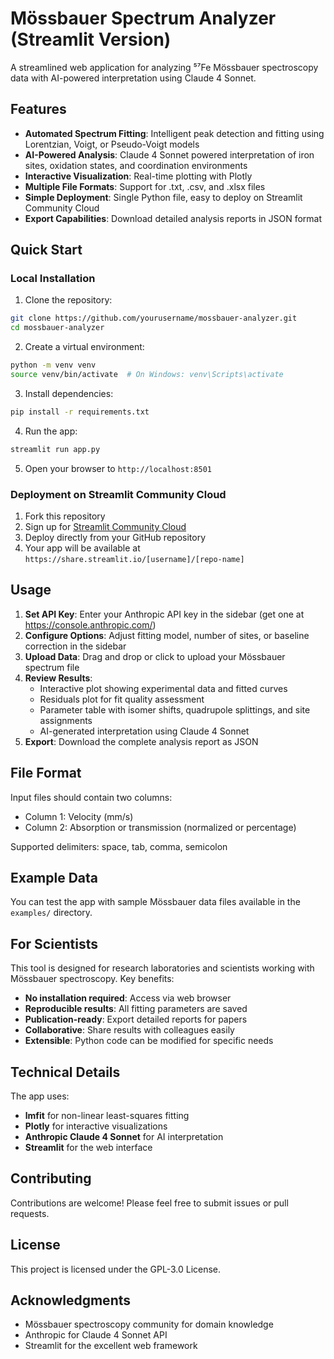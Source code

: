 # Mössbauer Spectrum Analyzer (Streamlit Version)

A streamlined web application for analyzing ⁵⁷Fe Mössbauer spectroscopy data with AI-powered interpretation using Claude 4 Sonnet.

## Features

- **Automated Spectrum Fitting**: Intelligent peak detection and fitting using Lorentzian, Voigt, or Pseudo-Voigt models
- **AI-Powered Analysis**: Claude 4 Sonnet powered interpretation of iron sites, oxidation states, and coordination environments
- **Interactive Visualization**: Real-time plotting with Plotly
- **Multiple File Formats**: Support for .txt, .csv, and .xlsx files
- **Simple Deployment**: Single Python file, easy to deploy on Streamlit Community Cloud
- **Export Capabilities**: Download detailed analysis reports in JSON format

## Quick Start

### Local Installation

1. Clone the repository:
```bash
git clone https://github.com/yourusername/mossbauer-analyzer.git
cd mossbauer-analyzer
```

2. Create a virtual environment:
```bash
python -m venv venv
source venv/bin/activate  # On Windows: venv\Scripts\activate
```

3. Install dependencies:
```bash
pip install -r requirements.txt
```

4. Run the app:
```bash
streamlit run app.py
```

5. Open your browser to `http://localhost:8501`

### Deployment on Streamlit Community Cloud

1. Fork this repository
2. Sign up for [Streamlit Community Cloud](https://share.streamlit.io/)
3. Deploy directly from your GitHub repository
4. Your app will be available at `https://share.streamlit.io/[username]/[repo-name]`

## Usage

1. **Set API Key**: Enter your Anthropic API key in the sidebar (get one at https://console.anthropic.com/)
2. **Configure Options**: Adjust fitting model, number of sites, or baseline correction in the sidebar
3. **Upload Data**: Drag and drop or click to upload your Mössbauer spectrum file
4. **Review Results**: 
   - Interactive plot showing experimental data and fitted curves
   - Residuals plot for fit quality assessment
   - Parameter table with isomer shifts, quadrupole splittings, and site assignments
   - AI-generated interpretation using Claude 4 Sonnet
5. **Export**: Download the complete analysis report as JSON

## File Format

Input files should contain two columns:
- Column 1: Velocity (mm/s)
- Column 2: Absorption or transmission (normalized or percentage)

Supported delimiters: space, tab, comma, semicolon

## Example Data

You can test the app with sample Mössbauer data files available in the `examples/` directory.

## For Scientists

This tool is designed for research laboratories and scientists working with Mössbauer spectroscopy. Key benefits:

- **No installation required**: Access via web browser
- **Reproducible results**: All fitting parameters are saved
- **Publication-ready**: Export detailed reports for papers
- **Collaborative**: Share results with colleagues easily
- **Extensible**: Python code can be modified for specific needs

## Technical Details

The app uses:
- **lmfit** for non-linear least-squares fitting
- **Plotly** for interactive visualizations
- **Anthropic Claude 4 Sonnet** for AI interpretation
- **Streamlit** for the web interface

## Contributing

Contributions are welcome! Please feel free to submit issues or pull requests.

## License

This project is licensed under the GPL-3.0 License.

## Acknowledgments

- Mössbauer spectroscopy community for domain knowledge
- Anthropic for Claude 4 Sonnet API
- Streamlit for the excellent web framework
